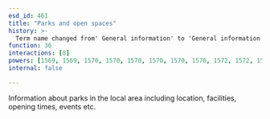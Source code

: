 ```yaml
---
esd_id: 461
title: "Parks and open spaces"
history: >-
  Term name changed from' General information' to 'General information (parks and open spaces)' and scope notes added in version 2.02. Term name changed from 'General information (parks and open spaces)' to 'Parks and open spaces - general information' in version 3.00. Name changed to 'Parks and open spaces' in version 4.00.
function: 36
interactions: [8]
powers: [1569, 1569, 1570, 1570, 1570, 1570, 1570, 1570, 1572, 1572, 1572, 1572, 1572, 1572, 1574, 1574, 1575, 1575, 1575, 1576, 1576, 1576, 1577, 1577, 1577, 1580, 1580, 1580, 1583, 1583, 1583, 1583, 1611, 1612, 1613, 1613, 1749, 1749, 1749, 1751, 1752, 1752, 1752, 1752, 1753, 1753, 1753, 1753, 1754, 1754, 1754, 1755, 1755, 1755, 1755, 1755, 1756, 1756, 1756, 1756, 1757, 1757, 1757, 1757, 1765, 1765, 1765, 1765, 1766, 1766, 1865, 1866, 1867, 1867, 1867, 1867, 1872, 1872, 1872, 1872]
internal: false

---
```


Information about parks in the local area including location, facilities, opening times, events etc.

